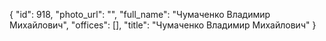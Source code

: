 {
    "id": 918,
    "photo_url": "",
    "full_name": "Чумаченко Владимир Михайлович",
    "offices": [],
    "title": "Чумаченко Владимир Михайлович"
}